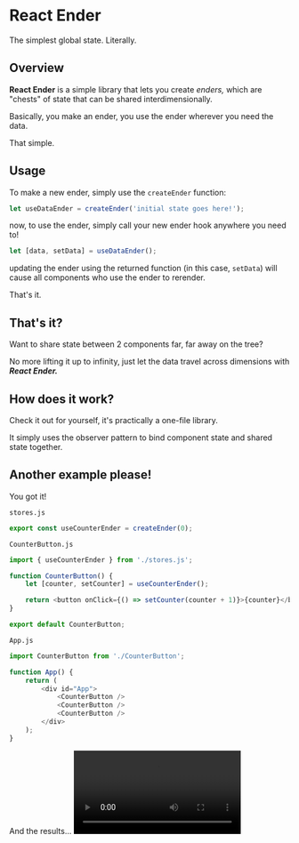# React Ender

The simplest global state. Literally.

## Overview

**React Ender** is a simple library that lets you create _enders,_ which are "chests" of state that can be shared interdimensionally.

Basically, you make an ender, you use the ender wherever you need the data.

That simple.

## Usage

To make a new ender, simply use the `createEnder` function:

```js
let useDataEnder = createEnder('initial state goes here!');
```

now, to use the ender, simply call your new ender hook anywhere you need to!

```js
let [data, setData] = useDataEnder();
```

updating the ender using the returned function (in this case, `setData`) will cause all components who use the ender to rerender.

That's it.

## That's it?

Want to share state between 2 components far, far away on the tree?

No more lifting it up to infinity, just let the data travel across dimensions with **_React Ender._**

## How does it work?

Check it out for yourself, it's practically a one-file library.

It simply uses the observer pattern to bind component state and shared state together.

## Another example please!

You got it!

`stores.js`

```js
export const useCounterEnder = createEnder(0);
```

`CounterButton.js`

```js
import { useCounterEnder } from './stores.js';

function CounterButton() {
	let [counter, setCounter] = useCounterEnder();

	return <button onClick={() => setCounter(counter + 1)}>{counter}</button>;
}

export default CounterButton;
```

`App.js`

```js
import CounterButton from './CounterButton';

function App() {
	return (
		<div id="App">
			<CounterButton />
			<CounterButton />
			<CounterButton />
		</div>
	);
}
```

And the results...
![The results!](https://i.imgur.com/Q5Lv841.mp4)